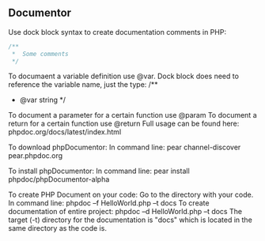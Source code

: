 ## Documentor
Use dock block syntax to create documentation comments in PHP:
```PHP
/**
 *  Some comments
 */
```
To documaent a variable definition use @var. Dock block does need to reference the variable name, just the type:
/**
 * @var string
 */

To document a parameter for a certain function use @param
To document a return for a certain function use @return
Full usage can be found here: phpdoc.org/docs/latest/index.html

To download phpDocumentor:
In command line:
pear channel-discover pear.phpdoc.org

To install phpDocumentor:
In command line:
pear install phpdoc/phpDocumentor-alpha

To create PHP Document on your code:
Go to the directory with your code. In command line:
phpdoc –f HelloWorld.php –t docs
To create documentation of entire project:
phpdoc –d HelloWorld.php –t docs
The target (-t) directory for the documentation is "docs" which is located in the same directory as the code is.
